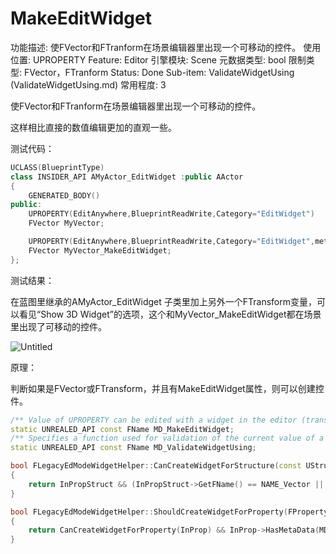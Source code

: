 # MakeEditWidget

功能描述: 使FVector和FTranform在场景编辑器里出现一个可移动的控件。
使用位置: UPROPERTY
Feature: Editor
引擎模块: Scene
元数据类型: bool
限制类型: FVector，FTranform
Status: Done
Sub-item: ValidateWidgetUsing (ValidateWidgetUsing.md)
常用程度: 3

使FVector和FTranform在场景编辑器里出现一个可移动的控件。

这样相比直接的数值编辑更加的直观一些。

测试代码：

```cpp
UCLASS(BlueprintType)
class INSIDER_API AMyActor_EditWidget :public AActor
{
	GENERATED_BODY()
public:
	UPROPERTY(EditAnywhere,BlueprintReadWrite,Category="EditWidget")
	FVector MyVector;

	UPROPERTY(EditAnywhere,BlueprintReadWrite,Category="EditWidget",meta=(MakeEditWidget))
	FVector MyVector_MakeEditWidget;
};

```

测试结果：

在蓝图里继承的AMyActor_EditWidget 子类里加上另外一个FTransform变量，可以看见“Show 3D Widget”的选项，这个和MyVector_MakeEditWidget都在场景里出现了可移动的控件。

![Untitled](MakeEditWidget/Untitled.png)

原理：

判断如果是FVector或FTransform，并且有MakeEditWidget属性，则可以创建控件。

```cpp
/** Value of UPROPERTY can be edited with a widget in the editor (translation, rotation) */
static UNREALED_API const FName MD_MakeEditWidget;
/** Specifies a function used for validation of the current value of a property.  The function returns a string that is empty if the value is valid, or contains an error description if the value is invalid */
static UNREALED_API const FName MD_ValidateWidgetUsing;

bool FLegacyEdModeWidgetHelper::CanCreateWidgetForStructure(const UStruct* InPropStruct)
{
	return InPropStruct && (InPropStruct->GetFName() == NAME_Vector || InPropStruct->GetFName() == NAME_Transform);
}

bool FLegacyEdModeWidgetHelper::ShouldCreateWidgetForProperty(FProperty* InProp)
{
	return CanCreateWidgetForProperty(InProp) && InProp->HasMetaData(MD_MakeEditWidget);
}

```